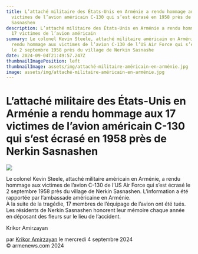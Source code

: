 ```yaml
---
title: L’attaché militaire des États-Unis en Arménie a rendu hommage aux 17
  victimes de l’avion américain C-130 qui s’est écrasé en 1958 près de Nerkin
  Sasnashen
description: L’attaché militaire des États-Unis en Arménie a rendu hommage aux
  17 victimes de l’avion américain
summary: Le colonel Kevin Steele, attaché militaire américain en Arménie, a
  rendu hommage aux victimes de l’avion C-130 de l’US Air Force qui s’est écrasé
  le 2 septembre 1958 près du village de Nerkin Sasnashe
date: 2024-09-04T21:49:57.247Z
thumbnailImagePosition: left
thumbnailImage: assets/img/attaché-militaire-américain-en-arménie.jpg
image: assets/img/attaché-militaire-américain-en-arménie.jpg
---
```

<!--StartFragment-->

# L’attaché militaire des États-Unis en Arménie a rendu hommage aux 17 victimes de l’avion américain C-130 qui s’est écrasé en 1958 près de Nerkin Sasnashen



![](https://www.armenews.com/IMG/arton119063.jpg)

Le colonel Kevin Steele, attaché militaire américain en Arménie, a rendu hommage aux victimes de l’avion C-130 de l’US Air Force qui s’est écrasé le 2 septembre 1958 près du village de Nerkin Sasnashen. L’information a été rapportée par l’ambassade américaine en Arménie.\
À la suite de la tragédie, 17 membres de l’équipage de l’avion ont été tués. Les résidents de Nerkin Sasnashen honorent leur mémoire chaque année en déposant des fleurs sur le lieu de l’accident.

Krikor Amirzayan

par [Krikor Amirzayan](https://www.armenews.com/spip.php?page=auteur&id_auteur=33) le mercredi 4 septembre 2024\
© armenews.com 2024

<!--EndFragment-->